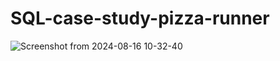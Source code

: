 # SQL-case-study-pizza-runner


![Screenshot from 2024-08-16 10-32-40](https://github.com/user-attachments/assets/162cccc8-1184-4ad8-bcc6-1be6e9b8b17d)
